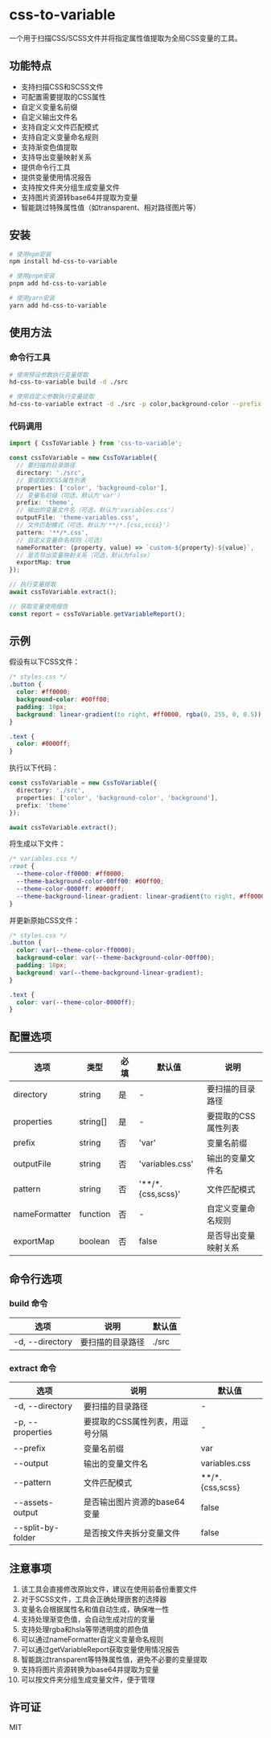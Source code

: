 # css-to-variable

一个用于扫描CSS/SCSS文件并将指定属性值提取为全局CSS变量的工具。

## 功能特点

- 支持扫描CSS和SCSS文件
- 可配置需要提取的CSS属性
- 自定义变量名前缀
- 自定义输出文件名
- 支持自定义文件匹配模式
- 支持自定义变量命名规则
- 支持渐变色值提取
- 支持导出变量映射关系
- 提供命令行工具
- 提供变量使用情况报告
- 支持按文件夹分组生成变量文件
- 支持图片资源转base64并提取为变量
- 智能跳过特殊属性值（如transparent、相对路径图片等）

## 安装

```bash
# 使用npm安装
npm install hd-css-to-variable

# 使用pnpm安装
pnpm add hd-css-to-variable

# 使用yarn安装
yarn add hd-css-to-variable
```

## 使用方法

### 命令行工具

```bash
# 使用预设参数执行变量提取
hd-css-to-variable build -d ./src

# 使用自定义参数执行变量提取
hd-css-to-variable extract -d ./src -p color,background-color --prefix theme
```

### 代码调用

```typescript
import { CssToVariable } from 'css-to-variable';

const cssToVariable = new CssToVariable({
  // 要扫描的目录路径
  directory: './src',
  // 要提取的CSS属性列表
  properties: ['color', 'background-color'],
  // 变量名前缀（可选，默认为'var'）
  prefix: 'theme',
  // 输出的变量文件名（可选，默认为'variables.css'）
  outputFile: 'theme-variables.css',
  // 文件匹配模式（可选，默认为'**/*.{css,scss}'）
  pattern: '**/*.css',
  // 自定义变量命名规则（可选）
  nameFormatter: (property, value) => `custom-${property}-${value}`,
  // 是否导出变量映射关系（可选，默认为false）
  exportMap: true
});

// 执行变量提取
await cssToVariable.extract();

// 获取变量使用报告
const report = cssToVariable.getVariableReport();
```

## 示例

假设有以下CSS文件：

```css
/* styles.css */
.button {
  color: #ff0000;
  background-color: #00ff00;
  padding: 10px;
  background: linear-gradient(to right, #ff0000, rgba(0, 255, 0, 0.5));
}

.text {
  color: #0000ff;
}
```

执行以下代码：

```typescript
const cssToVariable = new CssToVariable({
  directory: './src',
  properties: ['color', 'background-color', 'background'],
  prefix: 'theme'
});

await cssToVariable.extract();
```

将生成以下文件：

```css
/* variables.css */
:root {
  --theme-color-ff0000: #ff0000;
  --theme-background-color-00ff00: #00ff00;
  --theme-color-0000ff: #0000ff;
  --theme-background-linear-gradient: linear-gradient(to right, #ff0000, rgba(0, 255, 0, 0.5));
}
```

并更新原始CSS文件：

```css
/* styles.css */
.button {
  color: var(--theme-color-ff0000);
  background-color: var(--theme-background-color-00ff00);
  padding: 10px;
  background: var(--theme-background-linear-gradient);
}

.text {
  color: var(--theme-color-0000ff);
}
```

## 配置选项

| 选项 | 类型 | 必填 | 默认值 | 说明 |
|------|------|------|--------|------|
| directory | string | 是 | - | 要扫描的目录路径 |
| properties | string[] | 是 | - | 要提取的CSS属性列表 |
| prefix | string | 否 | 'var' | 变量名前缀 |
| outputFile | string | 否 | 'variables.css' | 输出的变量文件名 |
| pattern | string | 否 | '**/*.{css,scss}' | 文件匹配模式 |
| nameFormatter | function | 否 | - | 自定义变量命名规则 |
| exportMap | boolean | 否 | false | 是否导出变量映射关系 |

## 命令行选项

### build 命令

| 选项 | 说明 | 默认值 |
|------|------|--------|
| -d, --directory | 要扫描的目录路径 | ./src |

### extract 命令

| 选项 | 说明 | 默认值 |
|------|------|--------|
| -d, --directory | 要扫描的目录路径 | - |
| -p, --properties | 要提取的CSS属性列表，用逗号分隔 | - |
| --prefix | 变量名前缀 | var |
| --output | 输出的变量文件名 | variables.css |
| --pattern | 文件匹配模式 | **/*.{css,scss} |
| --assets-output | 是否输出图片资源的base64变量 | false |
| --split-by-folder | 是否按文件夹拆分变量文件 | false |

## 注意事项

1. 该工具会直接修改原始文件，建议在使用前备份重要文件
2. 对于SCSS文件，工具会正确处理嵌套的选择器
3. 变量名会根据属性名和值自动生成，确保唯一性
4. 支持处理渐变色值，会自动生成对应的变量
5. 支持处理rgba和hsla等带透明度的颜色值
6. 可以通过nameFormatter自定义变量命名规则
7. 可以通过getVariableReport获取变量使用情况报告
8. 智能跳过transparent等特殊属性值，避免不必要的变量提取
9. 支持将图片资源转换为base64并提取为变量
10. 可以按文件夹分组生成变量文件，便于管理

## 许可证

MIT